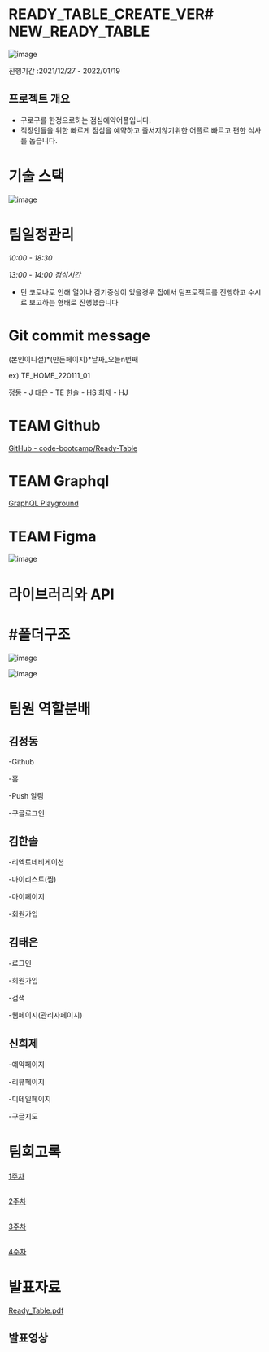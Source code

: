 # READY_TABLE_CREATE_VER# NEW_READY_TABLE

![image](https://user-images.githubusercontent.com/84891687/152631468-0b79b3d5-929e-463a-bb04-501400276ddf.png)

진행기간 :2021/12/27 - 2022/01/19

## 프로젝트 개요

- 구로구를 한정으로하는 점심예약어플입니다.
- 직장인들을 위한 빠르게 점심을 예약하고 줄서지않기위한 어플로 빠르고 편한 식사를 돕습니다.

# 기술 스택

![image](https://user-images.githubusercontent.com/84891687/152631709-a9de358b-ce07-476b-9f5b-62e8b28c7e97.png)

# 팀일정관리

_10:00 - 18:30_

_13:00 - 14:00 점심시간_

- 단 코로나로 인해 열이나 감기증상이 있을경우 집에서 팀프로젝트를 진행하고 수시로 보고하는 형태로 진행했습니다

# Git commit message

(본인이니셜)*(만든페이지)*날짜\_오늘n번째

ex) TE_HOME_220111_01

정동 - J
태은 - TE
한솔 - HS
희제 - HJ

# TEAM Github

[GitHub - code-bootcamp/Ready-Table](https://github.com/code-bootcamp/Ready-Table)

# TEAM Graphql

[GraphQL Playground](https://backend04-team.codebootcamp.co.kr/team01)

# TEAM Figma

![image](https://s3-us-west-2.amazonaws.com/secure.notion-static.com/7e191e1e-488f-4172-8ba5-e2e485869bdc/Untitled.png)

# 라이브러리와 API

# #폴더구조

![image](https://s3-us-west-2.amazonaws.com/secure.notion-static.com/9b87fd5f-aee3-4307-b5fd-0299fb900fe2/Untitled.png)

![image](https://s3-us-west-2.amazonaws.com/secure.notion-static.com/eb092a19-6fc5-4f92-be59-523fda31f63c/Untitled.png)

# 팀원 역할분배

## 김정동

-Github

-홈

-Push 알림

-구글로그인

## 김한솔

-리엑트네비게이션

-마이리스트(찜)

-마이페이지

-회원가입

## 김태은

-로그인

-회원가입

-검색

-웹페이지(관리자페이지)

## 신희제

-예약페이지

-리뷰페이지

-디테일페이지

-구글지도

# 팀회고록

[1주차](https://www.notion.so/1-6e70d45e7b94430f8fecaece9e94cd79)

##

[2주차](https://www.notion.so/2-438d732527d54042aef5a05f41725469)

##

[3주차](https://www.notion.so/3-1c56f4a55d144d35860ad697e7ff6474)

##

[4주차](https://veiled-wallflower-d6c.notion.site/4-91cd2533720b415aa412f77637a89243)

# 발표자료

[Ready_Table.pdf](https://drive.google.com/file/d/1N6DCFxIi9_xNNHFcGw-_f_igWtkTtKbz/view?usp=sharing)

## 발표영상
